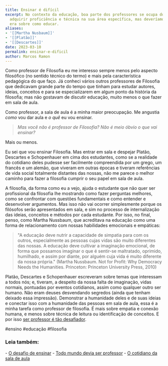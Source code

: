 ```yaml
---
title: Ensinar é difícil
excerpt: No contexto da educação, boa parte dos professores se ocupa do processo de
  adquirir proficiência e técnica na sua área específica, mas deveríamos pensar mesmo
  era sobre como educar.
aliases:
- '[[Martha Nusbaum]]'
- '[[Platão]]'
- '[[Descartes]]'
date: 2023-03-10
permalink: ensinar-e-dificil
author: Marcos Ramon
---
```

Como professor de Filosofia eu me interesso sempre menos pelo aspecto filosófico (no sentido técnico do termo) e mais pela característica pedagógica do que faço. Já conheci vários outros professores de Filosofia que dedicavam grande parte do tempo que tinham para estudar autores, ideias, conceitos e para se especializarem em algum ponto da história da filosofia; mas não gostavam de discutir educação, muito menos o que fazer em sala de aula.

Como professor, a sala de aula é a minha maior preocupação. Me angustia *como* vou dar aula e *o quê* eu vou ensinar. 

> *Mas você não é professor de Filosofia? Não é meio óbvio o que vai ensinar?* 

Mais ou menos.

Eu sei que vou ensinar Filosofia. Mas entrar em sala e despejar Platão, Descartes e Schopenhauer em cima dos estudantes, como se a realidade do cotidiano deles pudesse ser facilmente compreendida por um grego, um francês e um alemão, que viveram em outras épocas e tiveram referências de vida social totalmente distantes das nossas, não me parece o melhor caminho para fazer a filosofia cumprir o seu papel em sala de aula.

A filosofia, da forma como eu a vejo, ajuda o estudante que não quer ser profissional da filosofia lhe mostrando como fazer perguntas melhores, como se confrontar com questões fundamentais e como entender e desenvolver argumentos. Mas isso não vai ocorrer simplesmente porque os filósofos serão apresentados em sala, e sim no processo de internalização das ideias, conceitos e métodos por cada estudante. Por isso, no final, penso, como Martha Nussbaum, que acreditava na educação como uma forma de relacionamento com nossas habilidades emocionais e empáticas:

> "A educação deve nutrir a capacidade de simpatia para com os outros, especialmente as pessoas cujas vidas são muito diferentes das nossas. A educação deve cultivar a imaginação emocional, de forma que possamos imaginar o que é sentir-se maltratado, oprimido, humilhado, e assim por diante, por alguém cuja vida é muito diferente da nossa própria." (Martha Nussbaum. Not for Profit: Why Democracy Needs the Humanities. Princeton: Princeton University Press, 2010)

Platão, Descartes e Schopenhauer escreveram sobre temas que interessam a todos nós; e, tiveram, a despeito da nossa falta de imaginação, vidas normais, pontuadas por eventos cotidianos, assim como qualquer outro ser humano. Não eram deuses desvendando segredos (ainda que tenham deixado essa impressão). Demonstrar a humanidade deles e de suas ideias e conectar isso com a humanidade das pessoas em sala de aula, essa é a minha tarefa como professor de filosofia. É mais sobre empatia e conexão humana, e menos sobre técnica de leitura ou identificação de conceitos. E por isso [ser professor é tão desafiador](https://marcosramon.net/o-desafio-de-ensinar).

#ensino #educação #filosofia

<h3>Leia também:</h3>
- <a href="/o-desafio-de-ensinar">O desafio de ensinar</a>
- <a href="/todo-mundo-devia-ser-professor">Todo mundo devia ser professor</a>
- <a href="/o-cotidiano-da-sala-de-aula">O cotidiano da sala de aula</a>
